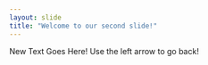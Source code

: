 ```yaml
---
layout: slide
title: "Welcome to our second slide!"
---
```

New Text Goes Here!
Use the left arrow to go back!
